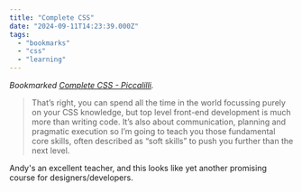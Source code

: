 ```yaml
---
title: "Complete CSS"
date: "2024-09-11T14:23:39.000Z"
tags: 
  - "bookmarks"
  - "css"
  - "learning"
---
```


_Bookmarked [Complete CSS - Piccalilli](https://piccalil.li/complete-css/)._

> That’s right, you can spend all the time in the world focussing purely on your CSS knowledge, but top level front-end development is much more than writing code. It’s also about communication, planning and pragmatic execution so I’m going to teach you those fundamental core skills, often described as “soft skills” to push you further than the next level.

Andy's an excellent teacher, and this looks like yet another promising course for designers/developers.
